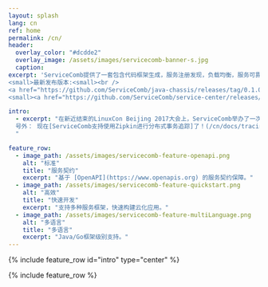 ```yaml
---
layout: splash
lang: cn
ref: home
permalink: /cn/
header:
  overlay_color: "#dcdde2"
  overlay_image: /assets/images/servicecomb-banner-s.jpg
  caption:
excerpt: 'ServiceComb提供了一套包含代码框架生成，服务注册发现，负载均衡，服务可靠性（容错熔断，限流降级，调用链追踪）等功能的微服务框架。<br /><br />
<small>最新发布版本:<small><br />
<a href="https://github.com/ServiceComb/java-chassis/releases/tag/0.1.0"> Java开发包 v0.1.0 </a></small><br />
<small><a href="https://github.com/ServiceComb/service-center/releases/tag/0.1.0">服务中心 v0.1.0</a></small><br />'

intro:
  - excerpt: "在新近结束的LinuxCon Beijing 2017大会上，ServiceComb举办了一次 [workshop](/cn/slides/)向大家展示[如何使用ServiceComb构建一个云化应用](/cn/docs/linuxcon-workshop-demo/)。<br /><br />
  号外： 现在[ServiceComb支持使用Zipkin进行分布式事务追踪]了！(/cn/docs/tracing-with-servicecomb/)。 
  "

feature_row:
  - image_path: /assets/images/servicecomb-feature-openapi.png
    alt: "标准"
    title: "服务契约"
    excerpt: "基于 [OpenAPI](https://www.openapis.org) 的服务契约保障。"
  - image_path: /assets/images/servicecomb-feature-quickstart.png
    alt: "高效"
    title: "快速开发"
    excerpt: "支持多种服务框架，快速构建云化应用。"
  - image_path: /assets/images/servicecomb-feature-multiLanguage.png
    alt: "多语言"
    title: "多语言"
    excerpt: "Java/Go框架级别支持。"
---
```


{% include feature_row id="intro" type="center" %}

{% include feature_row %}
